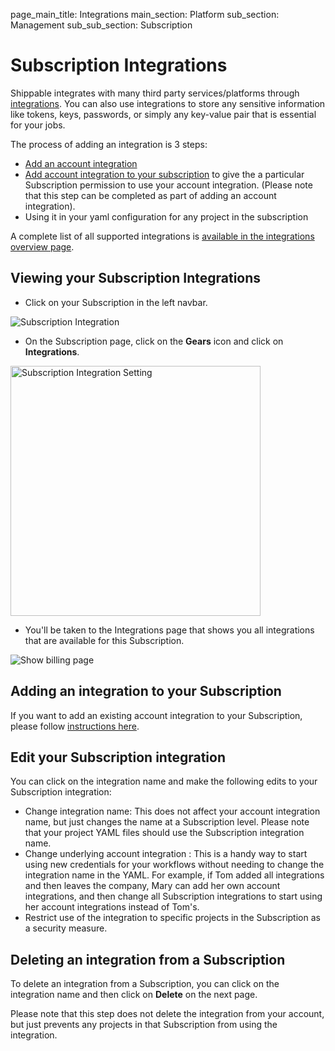 page_main_title: Integrations
main_section: Platform
sub_section: Management
sub_sub_section: Subscription

# Subscription Integrations

Shippable integrates with many third party services/platforms through [integrations](/platform/integration/overview). You can also use integrations to store any sensitive information like tokens, keys, passwords, or simply any key-value pair that is essential for your jobs.

The process of adding an integration is 3 steps:

- [Add an account integration](/platform/tutorial/integration/howto-crud-integration/#creating-an-integration)
- [Add account integration to your subscription](/platform/tutorial/integration/howto-crud-integration/#adding-integration-to-a-subscription) to give the a particular Subscription permission to use your account integration. (Please note that this step can be completed as part of adding an account integration).
- Using it in your yaml configuration for any project in the subscription

A complete list of all supported integrations is [available in the integrations overview page](/platform/integration/overview/).

## Viewing your Subscription Integrations

* Click on your Subscription in the left navbar.

<img src="/images/getting-started/subscriptions.png" alt="Subscription Integration">

* On the Subscription page, click on the **Gears** icon and click on **Integrations**.

<img src="/images/getting-started/subsetting.png" width="400" alt="Subscription Integration Setting">

* You'll be taken to the Integrations page that shows you all integrations that are available for this Subscription.

<img src="/images/platform/management/subscription-integrations.png" alt="Show billing page">

## Adding an integration to your Subscription

If you want to add an existing account integration to your Subscription, please follow [instructions here](/platform/tutorial/integration/howto-crud-integration/#adding-integration-to-a-subscription).

## Edit your Subscription integration

You can click on the integration name and make the following edits to your Subscription integration:

* Change integration name: This does not affect your account integration name, but just changes the name at a Subscription level. Please note that your project YAML files should use the Subscription integration name.
* Change underlying account integration : This is a handy way to start using new credentials for your workflows without needing to change the integration name in the YAML. For example, if Tom added all integrations and then leaves the company, Mary can add her own account integrations, and then change all Subscription integrations to start using her account integrations instead of Tom's.
* Restrict use of the integration to specific projects in the Subscription as a security measure.  

## Deleting an integration from a Subscription

To delete an integration from a Subscription, you can click on the integration name and then click on **Delete** on the next page.

Please note that this step does not delete the integration from your account, but just prevents any projects in that Subscription from using the integration.
